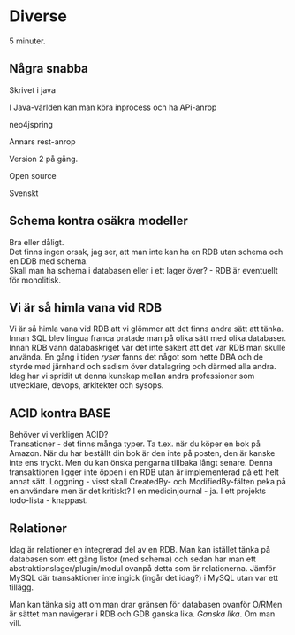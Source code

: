 # Diverse

5 minuter.

## Några snabba

Skrivet i java

I Java-världen kan man köra inprocess och ha APi-anrop

neo4jspring

Annars rest-anrop

Version 2 på gång.

Open source

Svenskt

## Schema kontra osäkra modeller

Bra eller dåligt.  
Det finns ingen orsak, jag ser, att man inte kan ha en RDB utan schema och en DDB med schema.  
Skall man ha schema i databasen eller i ett lager över? - RDB är eventuellt för monolitisk.

## Vi är så himla vana vid RDB

Vi är så himla vana vid RDB att vi glömmer att det finns andra sätt att tänka.  
Innan SQL blev lingua franca pratade man på olika sätt med olika databaser.
Innan RDB vann databaskriget var det inte säkert att det var RDB man skulle använda.
En gång i tiden *ryser* fanns det något som hette DBA och de styrde med järnhand och sadism över datalagring och därmed alla andra. Idag har vi spridit ut denna kunskap mellan andra professioner som utvecklare, devops, arkitekter och sysops.

## ACID kontra BASE

Behöver vi verkligen ACID?  
Transationer  - det finns många typer. Ta t.ex. när du köper en bok på Amazon. När du har beställt din bok är den inte på posten, den är kanske inte ens tryckt. Men du kan önska pengarna tillbaka långt senare. Denna transaktionen ligger inte öppen i en RDB utan är implementerad på ett helt annat sätt.
Loggning - visst skall CreatedBy- och ModifiedBy-fälten peka på en användare men är det kritiskt? I en medicinjournal - ja. I ett projekts todo-lista - knappast.

## Relationer

Idag är relationer en integrerad del av en RDB. Man kan istället tänka på databasen som ett gäng listor (med schema) och sedan har man ett abstraktionslager/plugin/modul ovanpå detta som är relationerna. Jämför MySQL där transaktioner inte ingick (ingår det idag?) i MySQL utan var ett tillägg.  

Man kan tänka sig att om man drar gränsen för databasen ovanför O/RMen är sättet man navigerar i RDB och GDB ganska lika. *Ganska lika*. Om man vill.
